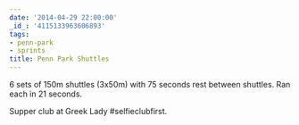 ```yaml
---
date: '2014-04-29 22:00:00'
_id_: '4115133963606893'
tags:
- penn-park
- sprints
title: Penn Park Shuttles
---
```


6 sets of 150m shuttles (3x50m) with 75 seconds rest between shuttles. Ran each in 21 seconds.

Supper club at Greek Lady #selfieclubfirst.
